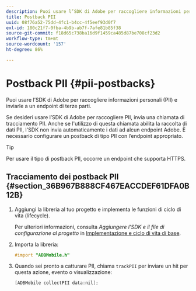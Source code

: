 ```yaml
---
description: Puoi usare l’SDK di Adobe per raccogliere informazioni personali (PII) e inviarle a un endpoint di terze parti.
title: Postback PII
uuid: 08f76a52-75dd-4fc1-b4cc-4f5eef93d0f7
exl-id: 180c21f7-0fba-4b9b-ab7f-7afe81b85f38
source-git-commit: f18d65c738ba16d9f1459ca485d87be708cf23d2
workflow-type: tm+mt
source-wordcount: '157'
ht-degree: 86%

---
```


# Postback PII {#pii-postbacks}

Puoi usare l’SDK di Adobe per raccogliere informazioni personali (PII) e inviarle a un endpoint di terze parti.

Se desideri usare l’SDK di Adobe per raccogliere PII, invia una chiamata di tracciamento PII. Anche se l&#39;utilizzo di questa chiamata abilita la raccolta di dati PII, l&#39;SDK non invia automaticamente i dati ad alcun endpoint Adobe. È necessario configurare un postback di tipo PII con l’endpoint appropriato.

>[!TIP]
>
>Per usare il tipo di postback PII, occorre un endpoint che supporta HTTPS.

## Tracciamento dei postback PII {#section_36B967B888CF467EACCDEF61DFA0B12B}

1. Aggiungi la libreria al tuo progetto e implementa le funzioni di ciclo di vita (lifecycle).

   Per ulteriori informazioni, consulta *Aggiungere l’SDK e il file di configurazione al progetto* in [Implementazione e ciclo di vita di base](/help/ios/getting-started/dev-qs.md).
1. Importa la libreria:

   ```objective-c
   #import "ADBMobile.h"
   ```

1. Quando sei pronto a catturare PII, chiama `trackPII` per inviare un hit per questa azione, evento o visualizzazione:

   ```objective-c
   [ADBMobile collectPII data:nil];
   ```
